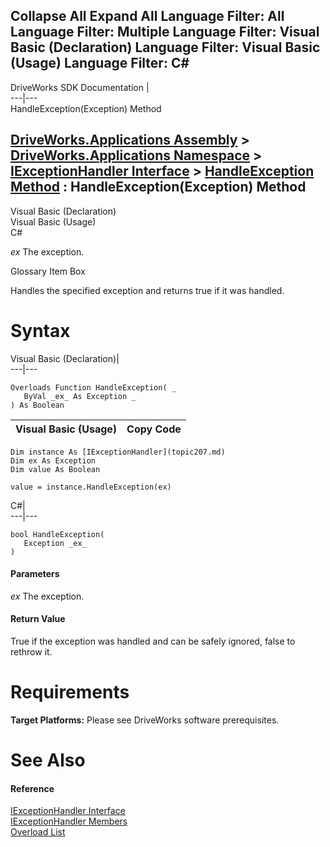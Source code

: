 Collapse All Expand All Language Filter: All  Language Filter: Multiple  Language Filter: Visual Basic (Declaration) Language Filter: Visual Basic (Usage) Language Filter: C#  
---  
DriveWorks SDK Documentation  |   
---|---  
HandleException(Exception) Method   
  
[DriveWorks.Applications Assembly](topic13.md) > [DriveWorks.Applications Namespace](topic16.md) > [IExceptionHandler Interface](topic207.md) > [HandleException Method](topic212.md) : HandleException(Exception) Method  
---  
  
Visual Basic (Declaration)    
Visual Basic (Usage)    
C# 

_ex_
    The exception.

Glossary Item Box

Handles the specified exception and returns true if it was handled. 

# Syntax

Visual Basic (Declaration)|   
---|---  
      
    
    Overloads Function HandleException( _
       ByVal _ex_ As Exception _
    ) As Boolean  
  
Visual Basic (Usage)| Copy Code  
---|---  
      
    
    Dim instance As [IExceptionHandler](topic207.md)
    Dim ex As Exception
    Dim value As Boolean
     
    value = instance.HandleException(ex)  
  
C#|   
---|---  
      
    
    bool HandleException( 
       Exception _ex_
    )  
  
#### Parameters

 _ex_
    The exception.

#### Return Value

True if the exception was handled and can be safely ignored, false to rethrow it.

# Requirements

**Target Platforms:** Please see DriveWorks software prerequisites.

# See Also

#### Reference

[IExceptionHandler Interface](topic207.md)   
[IExceptionHandler Members](topic208.md)   
[Overload List](topic212.md)


